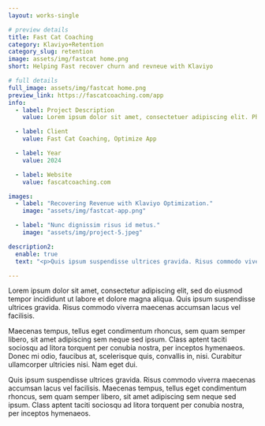```yaml
---
layout: works-single

# preview details
title: Fast Cat Coaching
category: Klaviyo+Retention 
category_slug: retention
image: assets/img/fastcat home.png
short: Helping Fast recover churn and revneue with Klaviyo

# full details
full_image: assets/img/fastcat home.png
preview_link: https://fascatcoaching.com/app
info:
  - label: Project Description
    value: Lorem ipsum dolor sit amet, consectetuer adipiscing elit. Phasellus hendrerit. Pellentesque aliquet nibh nec urna.

  - label: Client
    value: Fast Cat Coaching, Optimize App

  - label: Year
    value: 2024

  - label: Website
    value: fascatcoaching.com

images:
  - label: "Recovering Revenue with Klaviyo Optimization."
    image: "assets/img/fastcat-app.png"

  - label: "Nunc dignissim risus id metus."
    image: "assets/img/project-5.jpeg"

description2:
  enable: true
  text: "<p>Quis ipsum suspendisse ultrices gravida. Risus commodo viverra maecenas accumsan lacus vel facilisis. Maecenas tempus, tellus eget condimentum rhoncus, sem quam semper libero, sit amet adipiscing sem neque sed ipsum. Class aptent taciti sociosqu ad litora torquent per conubia nostra, per inceptos hymenaeos.</p>"

---
```


Lorem ipsum dolor sit amet, consectetur adipiscing elit, sed do eiusmod tempor incididunt ut labore et dolore magna aliqua. Quis ipsum suspendisse ultrices gravida. Risus commodo viverra maecenas accumsan lacus vel facilisis.

Maecenas tempus, tellus eget condimentum rhoncus, sem quam semper libero, sit amet adipiscing sem neque sed ipsum. Class aptent taciti sociosqu ad litora torquent per conubia nostra, per inceptos hymenaeos. Donec mi odio, faucibus at, scelerisque quis, convallis in, nisi. Curabitur ullamcorper ultricies nisi. Nam eget dui.

Quis ipsum suspendisse ultrices gravida. Risus commodo viverra maecenas accumsan lacus vel facilisis. Maecenas tempus, tellus eget condimentum rhoncus, sem quam semper libero, sit amet adipiscing sem neque sed ipsum. Class aptent taciti sociosqu ad litora torquent per conubia nostra, per inceptos hymenaeos.
